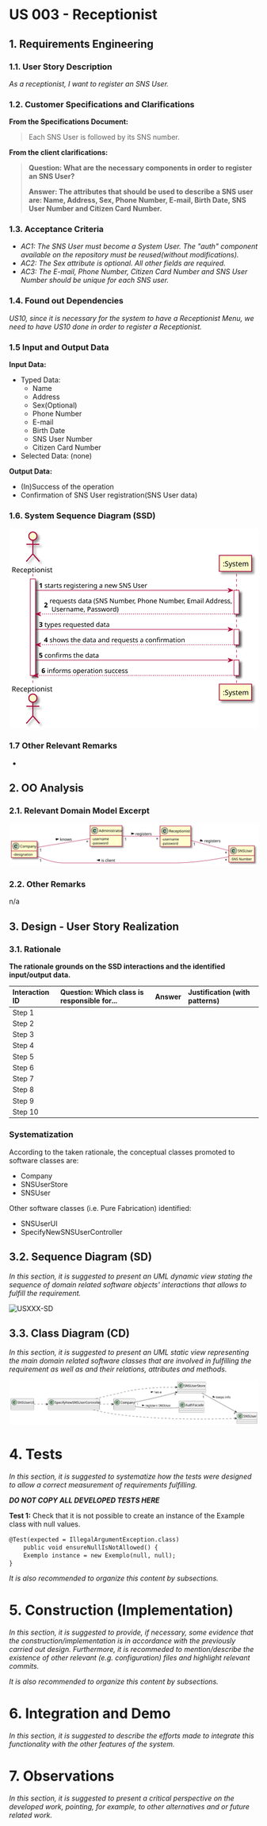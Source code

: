 # US 003 - Receptionist

## 1. Requirements Engineering

### 1.1. User Story Description

*As a receptionist, I want to register an SNS User.*

### 1.2. Customer Specifications and Clarifications 

**From the Specifications Document:**


> Each SNS User is followed by its SNS number.



**From the client clarifications:**


> **Question: What are the necessary components in order to register an SNS User?** 
>
> **Answer: The attributes that should be used to describe a SNS user are: Name, Address, Sex, Phone Number, E-mail, Birth Date, SNS User Number and Citizen Card Number.**

### 1.3. Acceptance Criteria

 - *AC1: The SNS User must become a System User. The "auth" component available on the repository must be reused(without modifications).*
 - *AC2: The Sex attribute is optional. All other fields are required.*
 - *AC3: The E-mail, Phone Number, Citizen Card Number and SNS User Number should be unique for each SNS user.*

### 1.4. Found out Dependencies

*US10, since it is necessary for the system to have a Receptionist Menu, we need to have US10 done in order to register a Receptionist.*

### 1.5 Input and Output Data

**Input Data:**
* Typed Data:
    * Name
    * Address
    * Sex(Optional)
    * Phone Number
    * E-mail
    * Birth Date
    * SNS User Number
    * Citizen Card Number
* Selected Data: (none)

**Output Data:**
* (In)Success of the operation
* Confirmation of SNS User registration(SNS User data)

### 1.6. System Sequence Diagram (SSD)

![US003_SSD](US003_SSD.svg)


### 1.7 Other Relevant Remarks

-

## 2. OO Analysis

### 2.1. Relevant Domain Model Excerpt 

![US003_MD](US003_MD.svg)

### 2.2. Other Remarks

n/a


## 3. Design - User Story Realization 

### 3.1. Rationale

**The rationale grounds on the SSD interactions and the identified input/output data.**

| Interaction ID | Question: Which class is responsible for... | Answer  | Justification (with patterns)  |
|:-------------  |:--------------------- |:------------|:---------------------------- |
| Step 1  		 |							 |             |                              |
| Step 2  		 |							 |             |                              |
| Step 3  		 |							 |             |                              |
| Step 4  		 |							 |             |                              |
| Step 5  		 |							 |             |                              |
| Step 6  		 |							 |             |                              |              
| Step 7  		 |							 |             |                              |
| Step 8  		 |							 |             |                              |
| Step 9  		 |							 |             |                              |
| Step 10  		 |							 |             |                              |  


### Systematization ##

According to the taken rationale, the conceptual classes promoted to software classes are: 

 * Company
 * SNSUserStore
 * SNSUser

Other software classes (i.e. Pure Fabrication) identified: 
 * SNSUserUI  
 * SpecifyNewSNSUserController

## 3.2. Sequence Diagram (SD)

*In this section, it is suggested to present an UML dynamic view stating the sequence of domain related software objects' interactions that allows to fulfill the requirement.* 

![USXXX-SD](USXXX-SD.svg)

## 3.3. Class Diagram (CD)

*In this section, it is suggested to present an UML static view representing the main domain related software classes that are involved in fulfilling the requirement as well as and their relations, attributes and methods.*

![US003_CD](US003_CD.svg)

# 4. Tests 
*In this section, it is suggested to systematize how the tests were designed to allow a correct measurement of requirements fulfilling.* 

**_DO NOT COPY ALL DEVELOPED TESTS HERE_**

**Test 1:** Check that it is not possible to create an instance of the Example class with null values. 

	@Test(expected = IllegalArgumentException.class)
		public void ensureNullIsNotAllowed() {
		Exemplo instance = new Exemplo(null, null);
	}

*It is also recommended to organize this content by subsections.* 

# 5. Construction (Implementation)

*In this section, it is suggested to provide, if necessary, some evidence that the construction/implementation is in accordance with the previously carried out design. Furthermore, it is recommeded to mention/describe the existence of other relevant (e.g. configuration) files and highlight relevant commits.*

*It is also recommended to organize this content by subsections.* 

# 6. Integration and Demo 

*In this section, it is suggested to describe the efforts made to integrate this functionality with the other features of the system.*


# 7. Observations

*In this section, it is suggested to present a critical perspective on the developed work, pointing, for example, to other alternatives and or future related work.*





